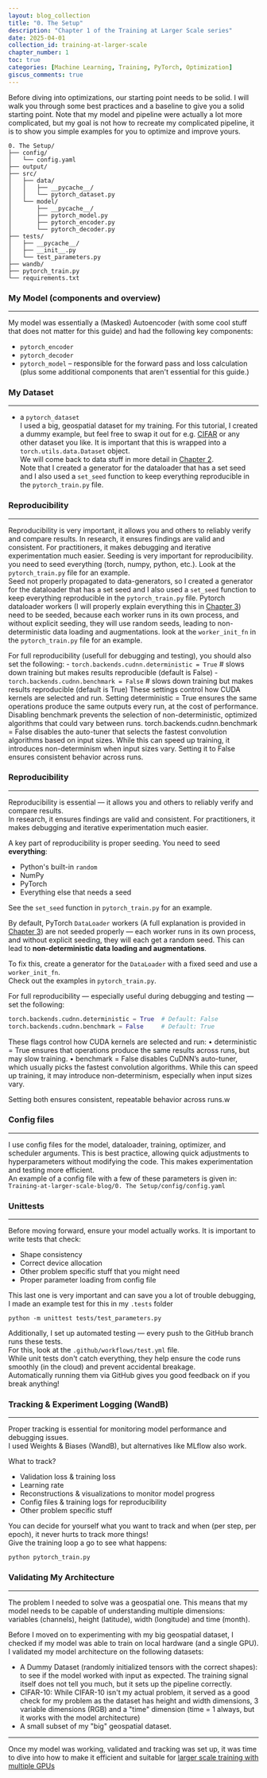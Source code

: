 ```yaml
---
layout: blog_collection
title: "0. The Setup"
description: "Chapter 1 of the Training at Larger Scale series"
date: 2025-04-01
collection_id: training-at-larger-scale
chapter_number: 1
toc: true
categories: [Machine Learning, Training, PyTorch, Optimization]
giscus_comments: true
---
```


Before diving into optimizations, our starting point needs to be solid. I will walk you through some best practices and a baseline to give you a solid starting point. Note that my model and pipeline were actually a lot more complicated, but my goal is not how to recreate my complicated pipeline, it is to show you simple examples for you to optimize and improve yours.

```
0. The Setup/
├── config/
│   └── config.yaml
├── output/
├── src/
│   ├── data/
│   │   ├── __pycache__/
│   │   └── pytorch_dataset.py
│   └── model/
│       ├── __pycache__/
│       ├── pytorch_model.py
│       ├── pytorch_encoder.py
│       └── pytorch_decoder.py
├── tests/
│   ├── __pycache__/
│   ├── __init__.py
│   └── test_parameters.py
├── wandb/
├── pytorch_train.py
└── requirements.txt
```

### My Model (components and overview)

---

My model was essentially a (Masked) Autoencoder (with some cool stuff that does not matter for this guide) and had the following key components:

- `pytorch_encoder`
- `pytorch_decoder`
- `pytorch_model` – responsible for the forward pass and loss calculation (plus some additional components that aren't essential for this guide.)

### My Dataset

---

- a `pytorch_dataset`  
  I used a big, geospatial dataset for my training. For this tutorial, I created a dummy example, but feel free to swap it out for e.g. [CIFAR](https://www.cs.toronto.edu/~kriz/cifar.html) or any other dataset you like. It is important that this is wrapped into a `torch.utils.data.Dataset` object.  
  We will come back to data stuff in more detail in [Chapter 2](2.%20Bigger%20data%20in%20the%20cloud.md).  
  Note that I created a generator for the dataloader that has a set seed and I also used a `set_seed` function to keep everything reproducible in the `pytorch_train.py` file.

### Reproducibility

---

Reproducibility is very important, it allows you and others to reliably verify and compare results. In research, it ensures findings are valid and consistent. For practitioners, it makes debugging and iterative experimentation much easier. Seeding is very important for reproducibility.  
you need to seed everything (torch, numpy, python, etc.). Look at the `pytorch_train.py` file for an example.  
Seed not properly propagated to data-generators, so I created a generator for the dataloader that has a set seed and I also used a `set_seed` function to keep everything reproducible in the `pytorch_train.py` file.
Pytorch dataloader workers (I will properly explain everything this in [Chapter 3](3.%20Optimizing%20the%20pipeline%20-%20Data.md)) need to be seeded, because each worker runs in its own process, and without explicit seeding, they will use random seeds, leading to non-deterministic data loading and augmentations. look at the `worker_init_fn` in the `pytorch_train.py` file for an example.

For full reproducibility (usefull for debugging and testing), you should also set the following: - `torch.backends.cudnn.deterministic = True` # slows down training but makes results reproducible (default is False) - `torch.backends.cudnn.benchmark = False` # slows down training but makes results reproducible (default is True)
These settings control how CUDA kernels are selected and run. Setting deterministic = True ensures the same operations produce the same outputs every run, at the cost of performance. Disabling benchmark prevents the selection of non-deterministic, optimized algorithms that could vary between runs.
torch.backends.cudnn.benchmark = False disables the auto-tuner that selects the fastest convolution algorithms based on input sizes. While this can speed up training, it introduces non-determinism when input sizes vary. Setting it to False ensures consistent behavior across runs.

### Reproducibility

---

Reproducibility is essential — it allows you and others to reliably verify and compare results.  
In research, it ensures findings are valid and consistent. For practitioners, it makes debugging and iterative experimentation much easier.

A key part of reproducibility is proper seeding. You need to seed **everything**:

- Python's built-in `random`
- NumPy
- PyTorch
- Everything else that needs a seed

See the `set_seed` function in `pytorch_train.py` for an example.

By default, PyTorch `DataLoader` workers (A full explanation is provided in [Chapter 3](3.%20Optimizing%20the%20pipeline%20-%20Data.md)) are not seeded properly — each worker runs in its own process, and without explicit seeding, they will each get a random seed. This can lead to **non-deterministic data loading and augmentations**.

To fix this, create a generator for the `DataLoader` with a fixed seed and use a `worker_init_fn`.  
Check out the examples in `pytorch_train.py`.

For full reproducibility — especially useful during debugging and testing — set the following:

```python
torch.backends.cudnn.deterministic = True  # Default: False
torch.backends.cudnn.benchmark = False     # Default: True
```

These flags control how CUDA kernels are selected and run:
• deterministic = True ensures that operations produce the same results across runs, but may slow training.
• benchmark = False disables CuDNN’s auto-tuner, which usually picks the fastest convolution algorithms. While this can speed up training, it may introduce non-determinism, especially when input sizes vary.

Setting both ensures consistent, repeatable behavior across runs.w

### Config files

---

I use config files for the model, dataloader, training, optimizer, and scheduler arguments. This is best practice, allowing quick adjustments to hyperparameters without modifying the code. This makes experimentation and testing more efficient.  
An example of a config file with a few of these parameters is given in:  
`Training-at-larger-scale-blog/0. The Setup/config/config.yaml`

### Unittests

---

Before moving forward, ensure your model actually works. It is important to write tests that check:

- Shape consistency
- Correct device allocation
- Other problem specific stuff that you might need
- Proper parameter loading from config file

This last one is very important and can save you a lot of trouble debugging, I made an example test for this in my `.tests` folder

```
python -m unittest tests/test_parameters.py
```

Additionally, I set up automated testing — every push to the GitHub branch runs these tests.  
For this, look at the `.github/workflows/test.yml` file.  
While unit tests don't catch everything, they help ensure the code runs smoothly (in the cloud) and prevent accidental breakage.  
Automatically running them via GitHub gives you good feedback on if you break anything!

### Tracking & Experiment Logging (WandB)

---

Proper tracking is essential for monitoring model performance and debugging issues.  
I used Weights & Biases (WandB), but alternatives like MLflow also work.

What to track?

- Validation loss & training loss
- Learning rate
- Reconstructions & visualizations to monitor model progress
- Config files & training logs for reproducibility
- Other problem specific stuff

You can decide for yourself what you want to track and when (per step, per epoch), it never hurts to track more things!  
Give the training loop a go to see what happens:

```
python pytorch_train.py
```

### Validating My Architecture

---

The problem I needed to solve was a geospatial one. This means that my model needs to be capable of understanding multiple dimensions:  
variables (channels), height (latitude), width (longitude) and time (month).

Before I moved on to experimenting with my big geospatial dataset, I checked if my model was able to train on local hardware (and a single GPU).  
I validated my model architecture on the following datasets:

- A Dummy Dataset (randomly initialized tensors with the correct shapes): to see if the model worked with input as expected. The training signal itself does not tell you much, but it sets up the pipeline correctly.
- CIFAR-10: While CIFAR-10 isn't my actual problem, it served as a good check for my problem as the dataset has height and width dimensions, 3 variable dimensions (RGB) and a "time" dimension (time = 1 always, but it works with the model architecture)
- A small subset of my "big" geospatial dataset.

---

Once my model was working, validated and tracking was set up, it was time to dive into how to make it efficient and suitable for [larger scale training with multiple GPUs](1.%20Multi-GPU%20training.md)
